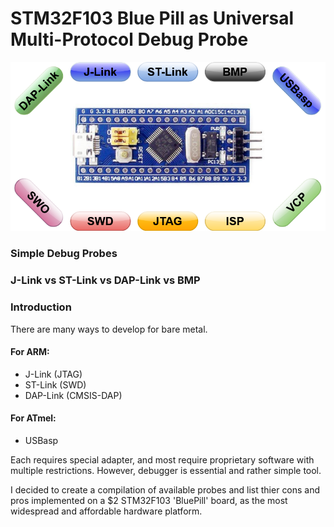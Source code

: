 # STM32F103 Blue Pill as Universal Multi-Protocol Debug Probe
![image](images/super-probe_v2.png)
### Simple Debug Probes
### J-Link vs ST-Link vs DAP-Link vs BMP
### Introduction
There are many ways to develop for bare metal.

#### For ARM:
- J-Link (JTAG)
- ST-Link (SWD)
- DAP-Link (CMSIS-DAP)

#### For ATmel:
- USBasp

Each requires special adapter, and most require proprietary software with multiple restrictions.
However, debugger is essential and rather simple tool.

I decided to create a compilation of available probes and list thier cons and pros implemented on a $2 STM32F103 'BluePill' board, as the most widespread and affordable hardware platform.
